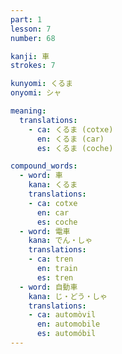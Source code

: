 ```yaml
---
part: 1
lesson: 7
number: 68

kanji: 車
strokes: 7

kunyomi: くるま
onyomi: シャ

meaning:
  translations:
    - ca: くるま (cotxe)
      en: くるま (car)
      es: くるま (coche)

compound_words:
  - word: 車
    kana: くるま
    translations:
    - ca: cotxe
      en: car
      es: coche
  - word: 電車
    kana: でん・しゃ
    translations:
    - ca: tren
      en: train
      es: tren
  - word: 自動車
    kana: じ・どう・しゃ
    translations:
    - ca: automòvil
      en: automobile
      es: automóbil
---
```

